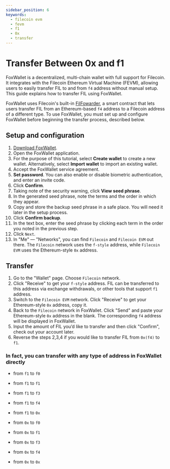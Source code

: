 ```yaml
---
sidebar_position: 6
keywords:
  - filecoin evm
  - fevm
  - f1
  - 0x
  - transfer
---
```


# Transfer Between 0x and f1

FoxWallet is a decentralized, multi-chain wallet with full support for Filecoin. It integrates with the Filecoin Ethereum Virtual Machine (FEVM), allowing users to easily transfer FIL to and from `f4` address without manual setup. This guide explains how to transfer FIL using FoxWallet.

FoxWallet uses Filecoin's built-in [FilFowarder](https://docs.filecoin.io/smart-contracts/wallets/filforwader/), a smart contract that lets users transfer FIL from an Ethereum-based `f4` address to a Filecoin address of a different type.  To use FoxWallet, you must set up and configure FoxWallet before beginning the transfer process, described below.

## Setup and configuration
1. [Download FoxWallet](https://foxwallet.com/download).
2. Open the FoxWallet application.
3. For the purpose of this tutorial, select **Create wallet** to create a new wallet. Alternatively, select **Import wallet** to import an existing wallet.
4. Accept the FoxWallet service agreement.
5. **Set password**. You can also enable or disable biometric authentication, and enter an invite code.
6. Click **Confirm**.
7. Taking note of the security warning, click **View seed phrase**.
8. In the generated seed phrase, note the terms and the order in which they appear.
9. Copy and store the backup seed phrase in a safe place. You will need it later in the setup process.
10. Click **Confirm backup**.
11. In the text box, enter the seed phrase by clicking each term in the order you noted in the previous step.
12. Click `Next`.
13. In "Me" — "Networks", you can find `Filecoin` and `Filecoin EVM` out there. The `Filecoin` network uses the `f-style` address, while `Filecoin EVM` uses the Ethereum-style `0x` address.

## Transfer 
1. Go to the "Wallet" page. Choose `Filecoin` network.
2. Click "Receive" to get your `f-style` address. FIL can be transferred to this address via exchange withdrawals, or other tools that support `f1` address. 
3. Switch to the `Filecoin EVM` network. Click "Receive" to get your Ethereum-style `0x` address, copy it.
4. Back to the `Filecoin` network in FoxWallet. Click "Send" and paste your Ethereum-style `0x` address in the blank. The corresponding `f4` address will be displayed in FoxWallet.
5. Input the amount of FIL you’d like to transfer and then click "Confirm", check out your account later.
6. Reverse the steps 2,3,4 if you would like to transfer FIL from `0x(f4)` to `f1`. 

### In fact, you can transfer with any type of address in FoxWallet directly
* from `f1` to `f0`
* from `f1` to `f1`
* from `f1` to `f3`
* from `f1` to `f4`
* from `f1` to `0x`

* from `0x` to `f0`
* from `0x` to `f1`
* from `0x` to `f3`
* from `0x` to `f4`
* from `0x` to `0x`

